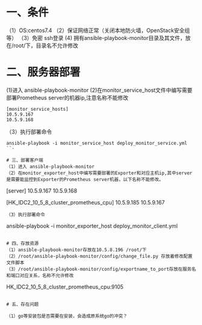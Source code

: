 # 一、条件
（1）OS:centos7.4
（2）保证网络正常（关闭本地防火墙，OpenStack安全组等）
（3）免密 ssh登录
 (4) 拥有ansible-playbook-monitor目录及其文件，放在/root/下，目录名不允许修改

# 二、服务器部署
(1)进入 ansible-playbook-monitor
(2)在monitor_service_host文件中编写需要部署Prometheus server的机器ip,注意名称不能修改
```
[monitor_service_hosts]
10.5.9.167
10.5.9.168
```
（3）执行部署命令
```
ansible-playbook -i monitor_service_host deploy_monitor_service.yml
``·

# 三、部署客户端
（1）进入 ansible-playbook-monitor
（2）在monitor_exporter_host中编写需要部署的Exporter和对应主机ip,其中server是需要能监控到Exporter的Prometheus server机器，以下名称不能修改。
```
[server]
10.5.9.167
10.5.9.168

[HK_IDC2_10_5_8_cluster_prometheus_cpu]
10.5.9.185
10.5.9.167
```
（3）执行部署命令
```
ansible-playbook  -i monitor_exporter_host deploy_monitor_client.yml
```

# 四、存放资源
（1）ansible-playbook-monitor存放在10.5.8.196 /root/下
（2）/root/ansible-playbook-monitor/config/change_file.py 存放着修改配置文件脚本
（3）/root/ansible-playbook-monitor/config/exportname_to_port存放在服务名和端口对应关系，名称不允许修改
```
HK_IDC2_10_5_8_cluster_prometheus_cpu:9105
```

# 五、存在问题

（1）go等安装包是否需要在安装，会造成原系统go的冲突？

